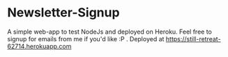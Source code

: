 # Newsletter-Signup
A simple web-app to test NodeJs and deployed on Heroku. Feel free to signup for emails from me if you'd like :P .
Deployed at https://still-retreat-62714.herokuapp.com
